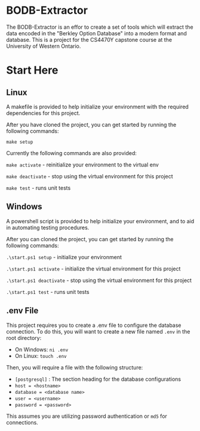 # BODB-Extractor
The BODB-Extractor is an effor to create a set of tools which will extract the data encoded in the "Berkley Option Database" into a modern format and database.  This is a project for the CS4470Y capstone course at the University of Western Ontario.

# Start Here

## Linux
A makefile is provided to help initialize your environment with the required dependencies for this project.

After you have cloned the project, you can get started by running the following commands:
```
make setup
```

Currently the following commands are also provided:

`make activate` - reinitialize your environment to the virtual env

`make deactivate` - stop using the virtual environment for this project

`make test` - runs unit tests

## Windows
A powershell script is provided to help initialize your environment, and to aid in automating testing procedures.

After you can cloned the project, you can get started by running the following commands:

`.\start.ps1 setup` - initialize your environment

`.\start.ps1 activate` - initialize the virtual environment for this project

`.\start.ps1 deactivate` - stop using the virtual environment for this project

`.\start.ps1 test` - runs unit tests

## .env File
This project requires you to create a .env file to configure the database connection.  To do this, you will want to create a new file named `.env` in the root directory:

- On Windows: `ni .env`
- On Linux: `touch .env`

Then, you will require a file with the following structure:
- `[postgresql]` : The section heading for the database configurations
- `host = <hostname>`
- `database = <database name>`
- `user = <username>`
- `password = <password>`

This assumes you are utilizing password authentication or `md5` for connections.